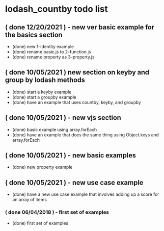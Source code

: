# lodash_countby todo list

## ( done 12/20/2021 ) - new ver basic example for the basics section
* (done) new 1-identity example
* (done) rename basic.js to 2-function.js
* (done) rename property as 3-property.js

## ( done 10/05/2021 ) new section on keyby and group by lodash methods
* (done) start a keyby example
* (done) start a groupby example
* (done) have an example that uses countby, keyby, and groupby

## ( done 10/05/2021 ) - new vjs section
* (done) basic example using array.forEach
* (done) have an example that does the same thing using Object.keys and array.forEach

## ( done 10/05/2021 ) - new basic examples
* (done) new property example

## ( done 10/05/2021 ) - new use case example
* (done) have a new use case example that involves adding up a score for an array of items

### ( done 06/04/2018 ) - first set of examples
* (done) first set of examples